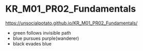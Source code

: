 # KR_M01_PR02_Fundamentals
https://unsocialpotato.github.io/KR_M01_PR02_Fundamentals/
- green follows invisible path
- blue pursues purple(wanderer)
- black evades blue
